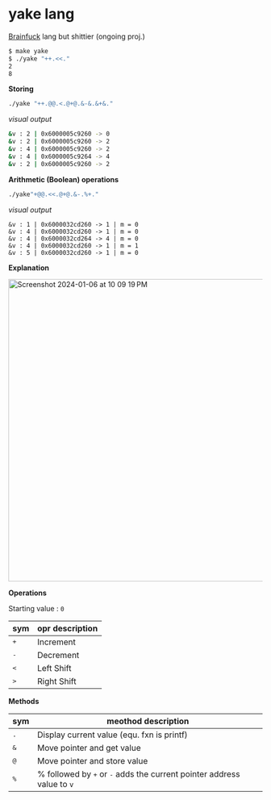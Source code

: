 # yake lang
[Brainfuck](https://en.wikipedia.org/wiki/Brainfuck) lang but shittier (ongoing proj.)

```zsh
$ make yake
$ ./yake "++.<<."
2
8
```

**Storing**

```zsh
./yake "++.@@.<.@+@.&-&.&+&."
```

*visual output*

```zsh
&v : 2 | 0x6000005c9260 -> 0
&v : 2 | 0x6000005c9260 -> 2 
&v : 4 | 0x6000005c9260 -> 2
&v : 4 | 0x6000005c9264 -> 4
&v : 2 | 0x6000005c9260 -> 2
```

**Arithmetic (Boolean) operations**
```zsh
./yake"+@@.<<.@+@.&-.%+."
```

*visual output*
```
&v : 1 | 0x6000032cd260 -> 1 | m = 0
&v : 4 | 0x6000032cd260 -> 1 | m = 0
&v : 4 | 0x6000032cd264 -> 4 | m = 0
&v : 4 | 0x6000032cd260 -> 1 | m = 1
&v : 5 | 0x6000032cd260 -> 1 | m = 0
```

**Explanation**

<img width="600" alt="Screenshot 2024-01-06 at 10 09 19 PM" src="https://github.com/bwaklog/yake/assets/91192289/4384f71d-1a19-45c3-9cc4-b6e8e6f13d83">


**Operations**

Starting value : `0`

|sym|opr description|
|---|---|
|<kbd>+</kbd>|Increment|
|<kbd>-</kbd>|Decrement|
|<kbd><</kbd>|Left Shift|
|<kbd>></kbd>|Right Shift|

**Methods**

|sym|meothod description|
|---|---|
|<kbd>.</kbd>|Display current value (equ. fxn is printf)|
|<kbd>&</kbd>|Move pointer and get value|
|<kbd>@</kbd>|Move pointer and store value|
|<kbd>%</kbd>|% followed by <kbd>+</kbd> or <kbd>-</kbd> adds the current pointer address value to `v`|


